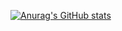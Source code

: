 [![Anurag's GitHub stats](https://github-readme-stats.vercel.app/api?username=t-ube)](https://github.com/anuraghazra/github-readme-stats)
